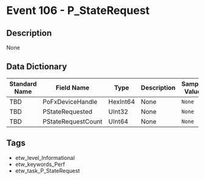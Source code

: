 # Event 106 - P_StateRequest

## Description
None

## Data Dictionary
|Standard Name|Field Name|Type|Description|Sample Value|
|---|---|---|---|---|
|TBD|PoFxDeviceHandle|HexInt64|None|`None`|
|TBD|PStateRequested|UInt32|None|`None`|
|TBD|PStateRequestCount|UInt64|None|`None`|

## Tags
* etw_level_Informational
* etw_keywords_Perf
* etw_task_P_StateRequest